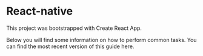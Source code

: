 # React-native
This project was bootstrapped with Create React App.

Below you will find some information on how to perform common tasks.
You can find the most recent version of this guide here.
